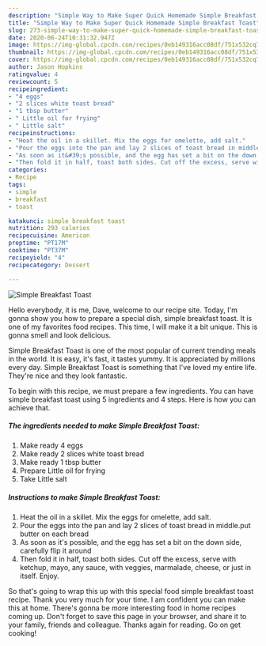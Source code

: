 ```yaml
---
description: "Simple Way to Make Super Quick Homemade Simple Breakfast Toast"
title: "Simple Way to Make Super Quick Homemade Simple Breakfast Toast"
slug: 273-simple-way-to-make-super-quick-homemade-simple-breakfast-toast
date: 2020-06-24T10:31:32.947Z
image: https://img-global.cpcdn.com/recipes/0eb149316acc08df/751x532cq70/simple-breakfast-toast-recipe-main-photo.jpg
thumbnail: https://img-global.cpcdn.com/recipes/0eb149316acc08df/751x532cq70/simple-breakfast-toast-recipe-main-photo.jpg
cover: https://img-global.cpcdn.com/recipes/0eb149316acc08df/751x532cq70/simple-breakfast-toast-recipe-main-photo.jpg
author: Jason Hopkins
ratingvalue: 4
reviewcount: 5
recipeingredient:
- "4 eggs"
- "2 slices white toast bread"
- "1 tbsp butter"
- " Little oil for frying"
- " Little salt"
recipeinstructions:
- "Heat the oil in a skillet. Mix the eggs for omelette, add salt."
- "Pour the eggs into the pan and lay 2 slices of toast bread in middle.put butter on each bread"
- "As soon as it&#39;s possible, and the egg has set a bit on the down side, carefully flip it around"
- "Then fold it in half, toast both sides. Cut off the excess, serve with ketchup, mayo, any sauce, with veggies, marmalade, cheese, or just in itself. Enjoy."
categories:
- Recipe
tags:
- simple
- breakfast
- toast

katakunci: simple breakfast toast 
nutrition: 293 calories
recipecuisine: American
preptime: "PT17M"
cooktime: "PT37M"
recipeyield: "4"
recipecategory: Dessert

---
```



![Simple Breakfast Toast](https://img-global.cpcdn.com/recipes/0eb149316acc08df/751x532cq70/simple-breakfast-toast-recipe-main-photo.jpg)

Hello everybody, it is me, Dave, welcome to our recipe site. Today, I'm gonna show you how to prepare a special dish, simple breakfast toast. It is one of my favorites food recipes. This time, I will make it a bit unique. This is gonna smell and look delicious.



Simple Breakfast Toast is one of the most popular of current trending meals in the world. It is easy, it's fast, it tastes yummy. It is appreciated by millions every day. Simple Breakfast Toast is something that I've loved my entire life. They're nice and they look fantastic.


To begin with this recipe, we must prepare a few ingredients. You can have simple breakfast toast using 5 ingredients and 4 steps. Here is how you can achieve that.

<!--inarticleads1-->

##### The ingredients needed to make Simple Breakfast Toast:

1. Make ready 4 eggs
1. Make ready 2 slices white toast bread
1. Make ready 1 tbsp butter
1. Prepare  Little oil for frying
1. Take  Little salt




<!--inarticleads2-->

##### Instructions to make Simple Breakfast Toast:

1. Heat the oil in a skillet. Mix the eggs for omelette, add salt.
1. Pour the eggs into the pan and lay 2 slices of toast bread in middle.put butter on each bread
1. As soon as it&#39;s possible, and the egg has set a bit on the down side, carefully flip it around
1. Then fold it in half, toast both sides. Cut off the excess, serve with ketchup, mayo, any sauce, with veggies, marmalade, cheese, or just in itself. Enjoy.




So that's going to wrap this up with this special food simple breakfast toast recipe. Thank you very much for your time. I am confident you can make this at home. There's gonna be more interesting food in home recipes coming up. Don't forget to save this page in your browser, and share it to your family, friends and colleague. Thanks again for reading. Go on get cooking!
